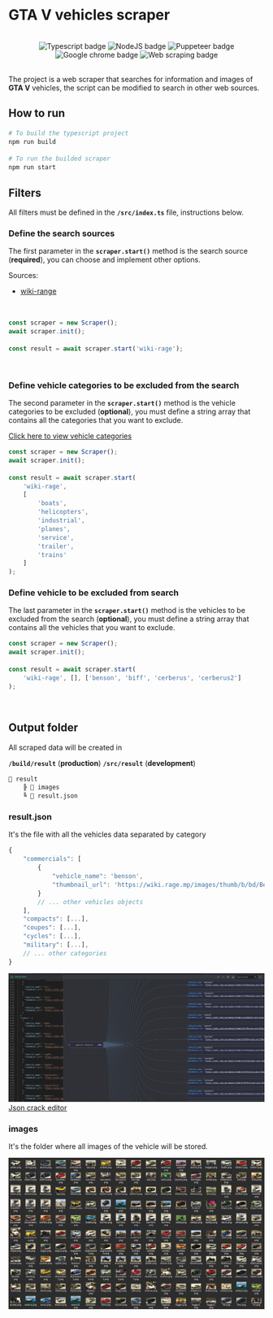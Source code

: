 # GTA V vehicles scraper

<div align="center"></br>
  <img alt="Typescript badge" src="https://img.shields.io/badge/Typescript-00B1EA?style=for-the-badge&logo=typescript&logoColor=white" />
  <img alt="NodeJS badge" src="https://img.shields.io/badge/Node.js-90C53F?style=for-the-badge&logo=node.js&logoColor=white"/>
  <img alt="Puppeteer badge" src="https://img.shields.io/badge/PUPPETEER-03bb85?style=for-the-badge" />
  <img alt="Google chrome badge" src="https://img.shields.io/badge/Google_chrome-4285F4?style=for-the-badge&logo=Google-chrome&logoColor=white" />
  <img alt="Web scraping badge" src="https://img.shields.io/badge/Web scraping-DD3222?style=for-the-badge" />
</div></br>

The project is a web scraper that searches for information and images of **GTA V** vehicles, the script can be modified to search in other web sources.

## How to run

```bash
# To build the typescript project
npm run build

# To run the builded scraper
npm run start
```

## Filters

All filters must be defined in the **`/src/index.ts`** file, instructions below.

### Define the search sources

The first parameter in the **`scraper.start()`** method is the search source (**required**), you can choose and implement other options.

Sources:

-   [wiki-range](https://wiki.rage.mp/index.php?title=Vehicles)

</br>

```ts
const scraper = new Scraper();
await scraper.init();

const result = await scraper.start('wiki-rage');
```

</br>

### Define vehicle categories to be excluded from the search

The second parameter in the **`scraper.start()`** method is the vehicle categories to be excluded (**optional**), you must define a string array that contains all the categories that you want to exclude.

[Click here to view vehicle categories](docs/vehicleCategories.md)

```ts
const scraper = new Scraper();
await scraper.init();

const result = await scraper.start(
    'wiki-rage', 
    [
        'boats',
        'helicopters',
        'industrial',
        'planes',
        'service',
        'trailer',
        'trains'
    ]
);
```

### Define vehicle to be excluded from search

The last parameter in the **`scraper.start()`** method is the vehicles to be excluded from the search (**optional**), you must define a string array that contains all the vehicles that you want to exclude.

```ts
const scraper = new Scraper();
await scraper.init();

const result = await scraper.start(
    'wiki-rage', [], ['benson', 'biff', 'cerberus', 'cerberus2']
);
```

<br/>

## Output folder

All scraped data will be created in

**`/build/result`** (**production**)
**`/src/result`** (**development**)

```bash
📁 result
    ╠ 📁 images
    ╚ 📄 result.json
```

### result.json

It's the file with all the vehicles data separated by category

[]()

```js
{
    "commercials": [
        {
            "vehicle_name": 'benson',
            "thumbnail_url": 'https://wiki.rage.mp/images/thumb/b/bd/Benson.png/164px-Benson.png',
        }
        // ... other vehicles objects
    ],
    "compacts": [...],
    "coupes": [...],
    "cycles": [...],
    "military": [...],
    // ... other categories
}
```

![sample image](docs/images/2.png)
[Json crack editor](https://jsoncrack.com/editor)

### images

It's the folder where all images of the vehicle will be stored.

![sample image](docs/images/1.png)

